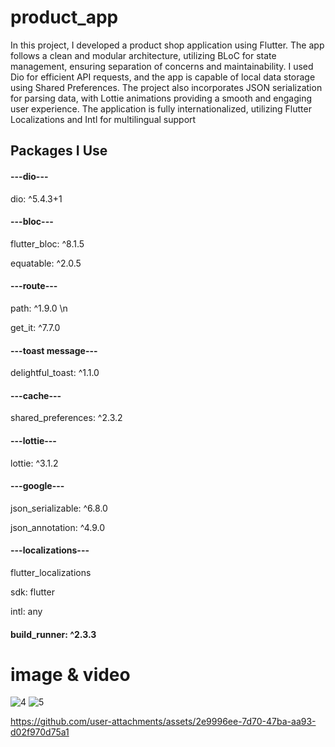 # product_app

 In this project, I developed a product shop application using Flutter. The app follows a clean and modular
 architecture, utilizing BLoC for state management, ensuring separation of concerns and maintainability. I
 used Dio for efficient API requests, and the app is capable of local data storage using Shared Preferences.
 The project also incorporates JSON serialization for parsing data, with Lottie animations providing a
 smooth and engaging user experience. The application is fully internationalized, utilizing Flutter
 Localizations and Intl for multilingual support

## Packages I Use

 #### ---dio---
   dio: ^5.4.3+1

  #### ---bloc---
   flutter_bloc: ^8.1.5
  
   equatable: ^2.0.5

  #### ---route---
  path: ^1.9.0 \n
  
  get_it: ^7.7.0

  

  #### ---toast message---
  delightful_toast: ^1.1.0

  #### ---cache---
   shared_preferences: ^2.3.2

  #### ---lottie---
  lottie: ^3.1.2

  #### ---google---
  json_serializable: ^6.8.0
  
  json_annotation: ^4.9.0

  
#### ---localizations---
  flutter_localizations
  
  sdk: flutter
  
  intl: any
  
  #### build_runner: ^2.3.3    

# image & video
![4](https://github.com/user-attachments/assets/2cc6da48-efee-487e-a5ac-f914dabeee3c)
![5](https://github.com/user-attachments/assets/cfec7dca-f9a6-46a9-b84a-d76c8d35846a)

https://github.com/user-attachments/assets/2e9996ee-7d70-47ba-aa93-d02f970d75a1

